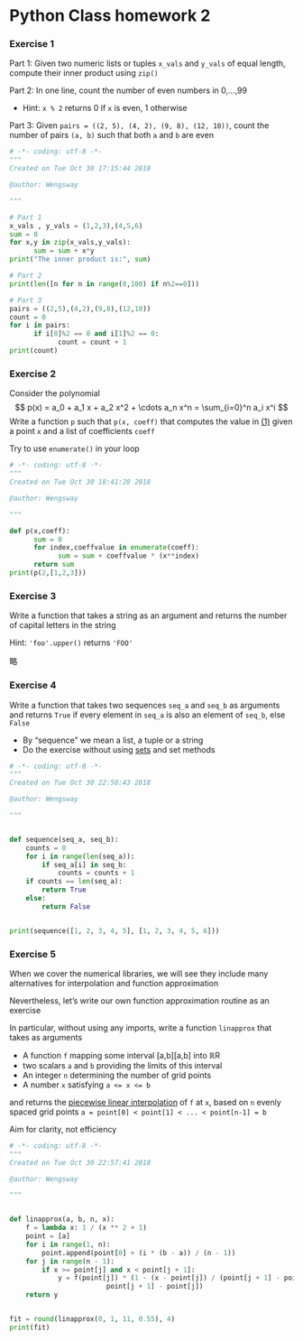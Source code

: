 # Python Class homework 2

### Exercise 1

Part 1: Given two numeric lists or tuples `x_vals` and `y_vals` of equal length, compute their inner product using `zip()`

Part 2: In one line, count the number of even numbers in 0,…,99

- Hint: `x % 2` returns 0 if `x` is even, 1 otherwise

Part 3: Given `pairs = ((2, 5), (4, 2), (9, 8), (12, 10))`, count the number of pairs `(a, b)` such that both `a` and `b` are even

```python
# -*- coding: utf-8 -*-
"""
Created on Tue Oct 30 17:15:44 2018

@author: Wengsway

"""

# Part 1
x_vals , y_vals = (1,2,3),(4,5,6)
sum = 0
for x,y in zip(x_vals,y_vals):
      sum = sum + x*y
print("The inner product is:", sum)

# Part 2
print(len([n for n in range(0,100) if n%2==0]))

# Part 3
pairs = ((2,5),(4,2),(9,8),(12,10))
count = 0
for i in pairs:
      if i[0]%2 == 0 and i[1]%2 == 0:
            count = count + 1
print(count)
```

### Exercise 2

Consider the polynomial
$$
p(x)
= a_0 + a_1 x + a_2 x^2 + \cdots a_n x^n
= \sum_{i=0}^n a_i x^i
$$
Write a function `p` such that `p(x, coeff)` that computes the value in [(1)](http://localhost:8888/notebooks/Lec%201.4%20-%20python_essentials.ipynb#equation-polynom0) given a point `x` and a list of coefficients `coeff`

Try to use `enumerate()` in your loop

```python
# -*- coding: utf-8 -*-
"""
Created on Tue Oct 30 18:41:28 2018

@author: Wengsway

"""

def p(x,coeff):
      sum = 0
      for index,coeffvalue in enumerate(coeff):
            sum = sum + coeffvalue * (x**index)
      return sum
print(p(2,[1,2,3]))
```

### Exercise 3

Write a function that takes a string as an argument and returns the number of capital letters in the string

Hint: `'foo'.upper()` returns `'FOO'`

略

### Exercise 4

Write a function that takes two sequences `seq_a` and `seq_b` as arguments and returns `True` if every element in `seq_a` is also an element of `seq_b`, else `False`

- By “sequence” we mean a list, a tuple or a string
- Do the exercise without using [sets](https://docs.python.org/3/tutorial/datastructures.html#sets) and set methods

```python
# -*- coding: utf-8 -*-
"""
Created on Tue Oct 30 22:50:43 2018

@author: Wengsway

"""


def sequence(seq_a, seq_b):
    counts = 0
    for i in range(len(seq_a)):
        if seq_a[i] in seq_b:
            counts = counts + 1
    if counts == len(seq_a):
        return True
    else:
        return False


print(sequence([1, 2, 3, 4, 5], [1, 2, 3, 4, 5, 6]))

```

### Exercise 5

When we cover the numerical libraries, we will see they include many alternatives for interpolation and function approximation

Nevertheless, let’s write our own function approximation routine as an exercise

In particular, without using any imports, write a function `linapprox` that takes as arguments

- A function `f` mapping some interval [a,b][a,b] into ℝR
- two scalars `a` and `b` providing the limits of this interval
- An integer `n` determining the number of grid points
- A number `x` satisfying `a <= x <= b`

and returns the [piecewise linear interpolation](https://en.wikipedia.org/wiki/Linear_interpolation) of `f` at `x`, based on `n` evenly spaced grid points `a = point[0] < point[1] < ... < point[n-1] = b`

Aim for clarity, not efficiency

```python
# -*- coding: utf-8 -*-
"""
Created on Tue Oct 30 22:57:41 2018

@author: Wengsway

"""


def linapprox(a, b, n, x):
    f = lambda x: 1 / (x ** 2 + 1)
    point = [a]
    for i in range(1, n):
        point.append(point[0] + (i * (b - a)) / (n - 1))
    for j in range(n - 1):
        if x >= point[j] and x < point[j + 1]:
            y = f(point[j]) * (1 - (x - point[j]) / (point[j + 1] - point[j])) + f(point[j + 1]) * (x - point[j]) / (
                        point[j + 1] - point[j])
    return y


fit = round(linapprox(0, 1, 11, 0.55), 4)
print(fit)

```
